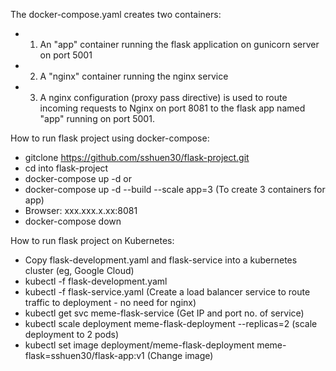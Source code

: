 The docker-compose.yaml creates two containers:
- 1) An "app" container running the flask application on gunicorn server on port 5001
- 2) A "nginx" container running the nginx service
- 3) A nginx configuration (proxy pass directive) is used to route incoming requests to Nginx on port 8081 to the flask app named "app" running on port 5001. 

How to run flask project using docker-compose:
- gitclone https://github.com/sshuen30/flask-project.git
- cd into flask-project
- docker-compose up -d or 
- docker-compose up -d --build --scale app=3 (To create 3 containers for app)
- Browser: xxx.xxx.x.xx:8081
- docker-compose down

How to run flask project on Kubernetes:
- Copy flask-development.yaml and flask-service into a kubernetes cluster (eg, Google Cloud)
- kubectl -f flask-development.yaml
- kubectl -f flask-service.yaml (Create a load balancer service to route traffic to deployment - no need for nginx)
- kubectl get svc meme-flask-service (Get IP and port no. of service)
- kubectl scale deployment meme-flask-deployment --replicas=2 (scale deployment to 2 pods)
- kubectl set image deployment/meme-flask-deployment meme-flask=sshuen30/flask-app:v1 (Change image)
